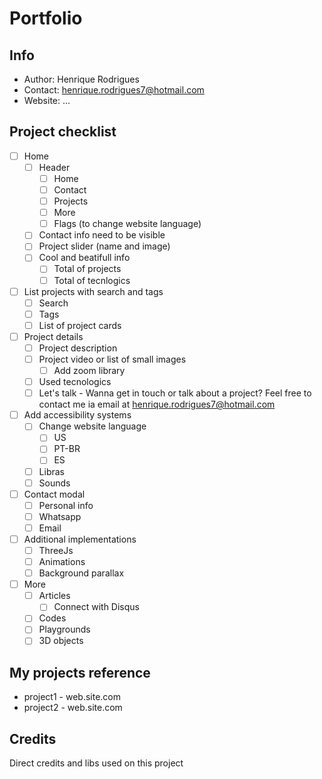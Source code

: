 # Portfolio

## Info
- Author: Henrique Rodrigues
- Contact: henrique.rodrigues7@hotmail.com
- Website: ...

## Project checklist

- [ ] Home
    - [ ] Header
        - [ ] Home
        - [ ] Contact
        - [ ] Projects
        - [ ] More
        - [ ] Flags (to change website language)  
    - [ ] Contact info need to be visible
    - [ ] Project slider (name and image)
    - [ ] Cool and beatifull info
        - [ ] Total of projects
        - [ ] Total of tecnlogics
- [ ] List projects with search and tags
    - [ ] Search
    - [ ] Tags
    - [ ] List of project cards
- [ ] Project details
    - [ ] Project description
    - [ ] Project video or list of small images
        - [ ] Add zoom library 
    - [ ] Used tecnologics
    - [ ] Let's talk - Wanna get in touch or talk about a project? Feel free to contact me ia email at henrique.rodrigues7@hotmail.com
- [ ] Add accessibility systems
    - [ ] Change website language
        - [ ] US
        - [ ] PT-BR
        - [ ] ES 
    - [ ] Libras
    - [ ] Sounds
- [ ] Contact modal
    - [ ] Personal info 
    - [ ] Whatsapp
    - [ ] Email
- [ ] Additional implementations
    - [ ] ThreeJs
    - [ ] Animations
    - [ ] Background parallax
- [ ] More
    - [ ] Articles
        - [ ] Connect with Disqus
    - [ ] Codes
    - [ ] Playgrounds
    - [ ] 3D objects

## My projects reference
* project1 - web.site.com
* project2 - web.site.com

## Credits

Direct credits and libs used on this project


